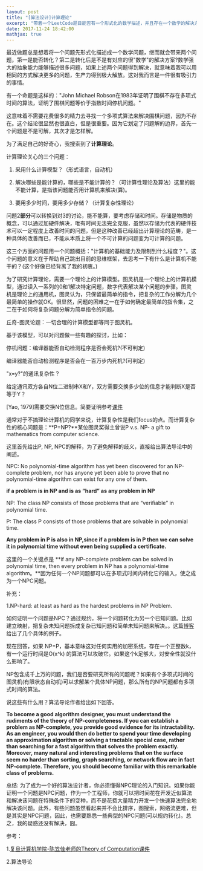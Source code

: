 ```yaml
---
layout: post
title: "[算法设计]计算理论"
excerpt: "带着一个LeetCode题目能否有一个形式化的数学描述，并且存在一个数学的解决方法，梳理了计算理论的基本概念，然而疑惑并没有得到解决。"
date: 2017-11-24 18:42:00
mathjax: true
---
```


最近做题总是想着将一个问题先形式化描述成一个数学问题，继而就会带来两个问题，第一是能否转化？第二是转化后是不是有对应的很"数学"的解决方案?数学强大的抽象能力能够描述很多问题，如果上述两个问题得到解决，就意味着我可以用相同的方式解决更多的问题，生产力得到极大解放。这对我而言是一件很有吸引力的事情。

有一个命题是这样的："John Michael Robson在1983年证明了围棋不存在多项式时间的算法，证明了围棋问题等价于指数时间停机问题。"

这意味着不需要花费很多的精力去寻找一个多项式算法来解决围棋问题，因为不存在。这个结论很显然也很直白，但是很重要。因为它划定了问题解的边界，首先一个问题是不是可解，其次才是怎样解。

为了满足自己的好奇心，我搜索到了**计算理论**。

计算理论关心的三个问题：

1.  采用什么计算模型？（形式语言，自动机）

2.  解决哪些是能计算的，哪些是不能计算的？（可计算性理论及算法）这里的能不能计算，是指该问题能否用计算机来解决(算)。

3.  要用多少时间，要用多少存储？（计算复杂性理论）

问题2**部分**可以转换到对3的讨论，能不能算，要考虑存储和时间。存储是物质的概念，可以通过加硬件解决，唯有时间无法完全克服，虽然以存储为代表的硬件技术可以一定程度上改善时间的问题，但是这种改善已经超出计算理论的范畴，是一种具体的改善而已，不能从本质上将一个不可计算的问题变为可计算的问题。

这三个方面的问题用一个问题概括："计算机的基础能力及限制到什么程度？"。这个问题的意义在于帮助自己跳出目前的思维框架，去思考一下有什么是计算机不能干的？(这个好像已经背离了我的初衷。)

为了研究计算理论，需要一个理论上的计算模型。图灵机是一个理论上的计算机模型，通过读入一系列的0和1解决特定问题，数字代表解决某个问题的步骤。图灵机是理论上的通用机，图灵认为，只保留最简单的指令，把复杂的工作分解为几个最简单的操作就OK。很显然，问题的困难之一在于如何确定最简单的指令集，之二在于如何将复杂问题分解为简单指令的问题。

丘奇-图灵论题：一切合理的计算模型都等同于图灵机。

基于该模型，可以对问题做一些有趣的探讨，比如：

停机问题：编译器能否自动检测程序是否会死机?(不可判定)

编译器能否自动检测程序是否会在一百万步内死机?(可判定)

"x=y?"的通讯复杂性？

给定通讯双方各自N位二进制串X和Y，双方需要交换多少位的信息才能判断X是否等于Y？

[Yao, 1979]需要交换N位信息。简要证明参考[课件](https://basics.sjtu.edu.cn/~chen/teaching/TOC/TOC5.pdf)

通常对于不搞理论计算机的同学来说，计算复杂性是我们focus的点。而计算复杂性的核心问题是：**P=NP?**某位图灵奖得主曾说P v.s. NP- a gift to mathematics from computer science.

这里首先给出P, NP, NPC的解释，为了避免解释的歧义，直接给出算法导论中的阐述。

NPC:    No polynomial-time algorithm has yet been discovered for an NP-complete problem, nor has anyone yet been able to prove that no polynomial-time algorithm can exist for any one of them.

**if a problem is in NP and is as “hard” as any problem in NP**

NP:     The class NP consists of those problems that are “veriﬁable” in polynomial time.

P:      The class P consists of those problems that are solvable in polynomial time.

**Any problem in P is also in NP,since if a problem is in P then we can solve it in polynomial time without even being supplied a certiﬁcate.**

这里的一个关键点是 **if any NP-complete problem can be solved in polynomial time, then every problem in NP has a polynomial-time algorithm。**因为任何一个NP问题都可以在多项式时间内转化它的输入，使之成为一个NPC问题。

补充：

1.NP-hard: at least as hard as the hardest problems in NP Problem.

如何证明一个问题是NPC？通过规约，将一个问题转化为另一个已知问题。比如建立映射，把复杂未知问题拆成复杂已知问题和简单未知问题来解决。。这篇[博客](http://www.zitaoliu.com/cs/algorithm/2011/04/15/introduction-to-algorithm-np-problem/)给出了几个具体的例子。

现在回答，如果 NP=P，基本意味这对任何实用的加密系统，存在一个正整数k，有一个运行时间是O(x^k) 的算法可以攻破它。如果这个k足够大，对安全性就没什么影响了。

NP包含成千上万的问题，我们是否要研究所有的问题呢？如果有个多项式时间的图灵机(有限状态自动机)可以求解某个具体NP问题，那么所有的NP问题都有多项式时间的算法。

说这些有什么用？算法导论作者给出如下回答。

**To become a good algorithm designer, you must understand the rudiments of the theory of NP-completeness. If you can establish a problem as NP-complete, you provide good evidence for its intractability. As an engineer, you would then do better to spend your time developing an approximation algorithm or solving a tractable special case, rather than searching for a fast algorithm that solves the problem exactly. Moreover, many natural and interesting problems that on the surface seem no harder than sorting, graph searching, or network ﬂow are in fact NP-complete. Therefore, you should become familiar with this remarkable class of problems.**

总结: 为了成为一个好的算法设计者，你必须懂得NPC理论的入门知识。如果你能证明一个问题是NPC问题，作为一个工程师，你就可以把时间花在开发近似算法和解决该问题在特殊条件下的变种，而不是花费大量精力开发一个快速算法完全地解决该问题。此外，有些问题虽然看起来并不会比排序，图搜索，网络流更难，但是其实是NPC问题，因此，也需要熟悉一些典型的NPC问题(可以规约转化)。总之，我的疑惑还没有解决，囧。

参考：

1.[复旦计算机学院-陈笠佳老师的Theory of Computation课件](https://basics.sjtu.edu.cn/~chen/teaching/TOC/)

2.算法导论












